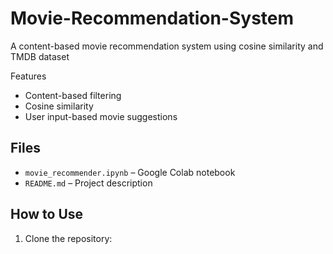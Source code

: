 # Movie-Recommendation-System
 A content-based movie recommendation system using cosine similarity and TMDB dataset

 Features
- Content-based filtering
- Cosine similarity
- User input-based movie suggestions

## Files
- `movie_recommender.ipynb` – Google Colab notebook
- `README.md` – Project description

##  How to Use
1. Clone the repository:

